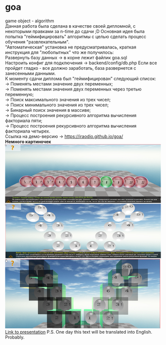 # goa
game object - algorithm  
Данная работа была сделана в качестве своей дипломной, с некоторыми правками за n-time до сдачи ;D
Основная идея была попытка "геймифицировать" алгоритмы с целью сделать процесс обучения "развлекательным".  
"Автоматическая" установка не предусматривалась, краткая инструкция для "любопытных" что же получилось:  
Развернуть базу данных -> в корне лежит файлик goa.sql  
Настроить конфиг для подключения -> backend/config/db.php
Если все пройдет гладко - все должно заработать, база развернется с занесенными данными.  
К моменту сдачи диплома был "геймифицирован" следующий список:  
-> Поменять местами значение двух переменных;  
-> Поменять местами значения двух переменных через третью переменную;  
-> Поиск максимального значения из трех чисел;  
-> Поиск минимального значения из трех чисел;  
-> Бинарный поиск значения в массиве;  
-> Процесс построения рекурсивного алгоритма вычисления факториала пяти;  
-> Процесс построения рекурсивного алгоритма вычисления факториала четырех.    
Ссылка на демо-версию ->  https://iraodio.github.io/goa/     
**Немного картиночек**  
![alt text](https://github.com/IraOdio/goa/blob/master/img_preview/img1.png?raw=true)
![alt text](https://github.com/IraOdio/goa/blob/master/img_preview/img2.png?raw=true)
![alt text](https://github.com/IraOdio/goa/blob/master/img_preview/img3.png?raw=true)  
[Link to presentation](https://github.com/IraOdio/goa/blob/master/img_preview/demo.pptx?raw=true)
P.S. One day this text will be translated into English. Probably.

